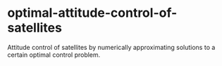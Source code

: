 # optimal-attitude-control-of-satellites
Attitude control of satellites by numerically approximating solutions to a certain optimal control problem.
